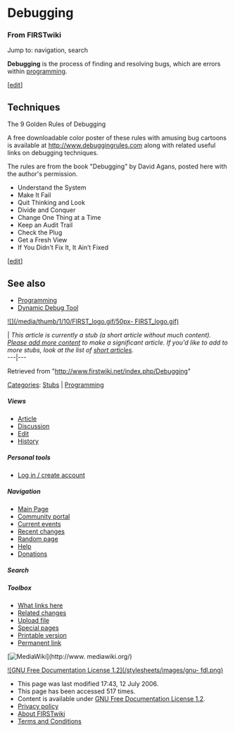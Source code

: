# Debugging

### From FIRSTwiki

Jump to: navigation, search

**Debugging** is the process of finding and resolving bugs, which are errors within [programming](/index.php/Programming "Programming" ). 

[[edit](/index.php?title=Debugging&action=edit&section=1 "Edit section:
Techniques" )]

##  Techniques

The 9 Golden Rules of Debugging

A free downloadable color poster of these rules with amusing bug cartoons is
available at <http://www.debuggingrules.com> along with related useful links
on debugging techniques.

The rules are from the book "Debugging" by David Agans, posted here with the
author's permission.

  * Understand the System 
  * Make It Fail 
  * Quit Thinking and Look 
  * Divide and Conquer 
  * Change One Thing at a Time 
  * Keep an Audit Trail 
  * Check the Plug 
  * Get a Fresh View 
  * If You Didn’t Fix It, It Ain’t Fixed 

  

[[edit](/index.php?title=Debugging&action=edit&section=2 "Edit section: See
also" )]

##  See also

  * [Programming](/index.php/Programming "Programming" )
  * [Dynamic Debug Tool](/index.php/Dynamic_Debug_Tool "Dynamic Debug Tool" )

[![](/media/thumb/1/10/FIRST_logo.gif/50px-
FIRST_logo.gif)](/index.php/Image:FIRST_logo.gif "" )

|  _This article is currently a stub (a short article without much content).
[Please add more
content](http://www.firstwiki.net/index.php?title=Debugging&action=edit
"http://www.firstwiki.net/index.php?title=Debugging&action=edit" ) to make a
significant article. If you'd like to add to more stubs, look at the list of
[short articles](/index.php/Special:Shortpages "Special:Shortpages" )._  
---|---  
  
Retrieved from "<http://www.firstwiki.net/index.php/Debugging>"

[Categories](/index.php?title=Special:Categories&article=Debugging
"Special:Categories" ): [Stubs](/index.php/Category:Stubs "Category:Stubs" ) |
[Programming](/index.php/Category:Programming "Category:Programming" )

##### Views

  * [Article](/index.php/Debugging)
  * [Discussion](/index.php?title=Talk:Debugging&action=edit)
  * [Edit](/index.php?title=Debugging&action=edit)
  * [History](/index.php?title=Debugging&action=history)

##### Personal tools

  * [Log in / create account](/index.php?title=Special:Userlogin&returnto=Debugging)

[](/index.php/Main_Page "Main Page" )

##### Navigation

  * [Main Page](/index.php/Main_Page)
  * [Community portal](/index.php/FIRSTwiki:Community_portal)
  * [Current events](/index.php/Current_events)
  * [Recent changes](/index.php/Special:Recentchanges)
  * [Random page](/index.php/Special:Random)
  * [Help](/index.php/Help:Contents)
  * [Donations](/index.php/FIRSTwiki:Site_support)

##### Search



##### Toolbox

  * [What links here](/index.php/Special:Whatlinkshere/Debugging)
  * [Related changes](/index.php/Special:Recentchangeslinked/Debugging)
  * [Upload file](/index.php/Special:Upload)
  * [Special pages](/index.php/Special:Specialpages)
  * [Printable version](/index.php?title=Debugging&printable=yes)
  * [Permanent link](/index.php?title=Debugging&oldid=48875)

[![MediaWiki](/skins/common/images/poweredby_mediawiki_88x31.png)](http://www.
mediawiki.org/)

[![GNU Free Documentation License 1.2](/stylesheets/images/gnu-
fdl.png)](http://www.gnu.org/copyleft/fdl.html)

  * This page was last modified 17:43, 12 July 2006.
  * This page has been accessed 517 times.
  * Content is available under [GNU Free Documentation License 1.2](http://www.gnu.org/copyleft/fdl.html "http://www.gnu.org/copyleft/fdl.html" ).
  * [Privacy policy](/index.php/FIRSTwiki:Privacy_policy "FIRSTwiki:Privacy policy" )
  * [About FIRSTwiki](/index.php/FIRSTwiki:About "FIRSTwiki:About" )
  * [Terms and Conditions](/index.php/FIRSTwiki:Terms_and_conditions "FIRSTwiki:Terms and conditions" )

